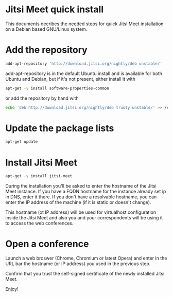 # Jitsi Meet quick install

This documents decribes the needed steps for quick Jitsi Meet installation on a Debian based GNU/Linux system.

# Add the repository

```sh
add-apt-repository 'http://download.jitsi.org/nightly/deb unstable/'
```

add-apt-repository is in the default Ubuntu install and is available for both Ubuntu and Debian, but if it's not present, either install it with

```sh
apt-get -y install software-properties-common
```

or add the repository by hand with

```sh
echo 'deb http://download.jitsi.org/nightly/deb trusty unstable/' >> /etc/apt/sources.list
```

# Update the package lists

```sh
apt-get update
```

# Install Jitsi Meet

```sh
apt-get -y install jitsi-meet
```

During the installation you'll be asked to enter the hostname of the Jitsi Meet instance. If you have a FQDN hostname for the instance already set ip in DNS, enter it there. If you don't have a resolvable hostname, you can enter the IP address of the machine (if it is static or doesn't change).

This hostname (ot IP address) will be used for virtualhost configuration inside the Jitsi Meet and also you and your correspondents will be using it to access the web conferences.

# Open a conference

Launch a web broswer (Chrome, Chromium or latest Opera) and enter in the URL bar the hostname (or IP address) you used in the previous step.

Confirm that you trust the self-signed certificate of the newly installed Jitsi Meet.

Enjoy!
